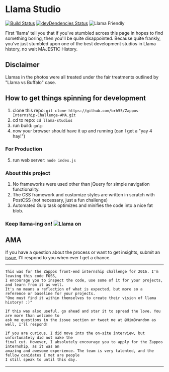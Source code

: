# Llama Studio
[![Build Status](https://travis-ci.org/brh55/Zappos-Internship-Challenge-AMA.svg)](https://travis-ci.org/brh55/Llama-Studios)
[![devDendencies Status](https://david-dm.org/brh55/Zappos-Internship-Challenge-AMA/dev-status.svg)](https://david-dm.org/brh55/Llama-Studios#info=devDependencies)
![Llama Friendly](https://img.shields.io/badge/llama-friendly-33d6ff.svg)

First 'llama' tell you that if you've stumbled across this page in hopes to find something boring, then you'll be quite disappointed. Because quite frankly, you've just stumbled upon one of the best development studios in Llama history, no wait MAJESTIC History.

## Disclaimer
Llamas in the photos were all treated under the fair treatments outlined by "Llama vs Buffalo" case.

## How to get things spinning for development
1. clone this repo: `git clone https://github.com/brh55/Zappos-Internship-Challenge-AMA.git`
2. cd to repo: `cd llama-studios`
3. run build: `gulp`
4. now your browser should have it up and running (can I get a "yay 4 hay!")

### For Production
5. run web server: `node index.js`

### About this project
1. No frameworks were used other than jQuery for simple navigation functionality.
2. The CSS framework and customize styles are written in scratch with PostCSS (not necessary, just a fun challenge)
3. Automated Gulp task optimizes and minifies the code into a nice fat blob.

### Keep llama-ing on! ![Llama on](http://orig05.deviantart.net/fee3/f/2010/094/f/d/llama_walk_by_taquito143.gif)

## AMA
If you have a question about the process or want to get insights, submit an [issue](https://github.com/brh55/Zappos-Internship-Challenge-AMA/issues), I'll respond to you when ever I get a chance.


---
    This was for the Zappos front-end internship challenge for 2016. I'm leaving this code FOSS,
    I encourage you to inspect the code, use some of it for your projects, and learn from it as well.
    It's no means a reflection of what is expected, but more so a reference or baseline for your projects.
    "One must find it within themselves to create their vision of llama history! :)"
    
    If this was also useful, go ahead and star it to spread the love. You are more than welcome to 
    ask me questions in the issue section or tweet me at @HimBrandon as well, I'll respond!
    
    If you are curious, I did move into the on-site interview, but unfortunately did not make the 
    final cut. However, I absolutely encourage you to apply for the Zappos internship, as it was an
    amazing and awesome experience. The team is very talented, and the fellow canidates I met are people
    I still speak to until this day.
---
